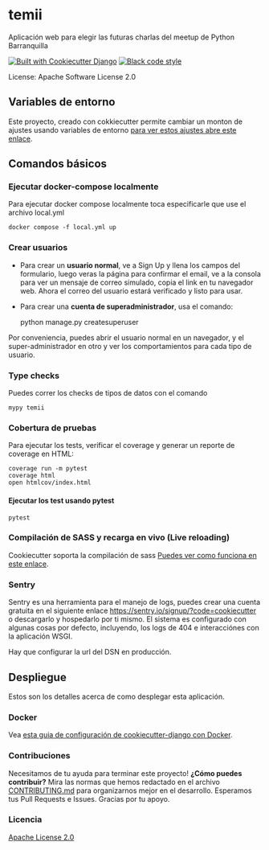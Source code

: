 # temii

Aplicación web para elegir las futuras charlas del meetup de Python Barranquilla

[![Built with Cookiecutter Django](https://img.shields.io/badge/built%20with-Cookiecutter%20Django-ff69b4.svg?logo=cookiecutter)](https://github.com/cookiecutter/cookiecutter-django/)
[![Black code style](https://img.shields.io/badge/code%20style-black-000000.svg)](https://github.com/ambv/black)

License: Apache Software License 2.0

## Variables de entorno

Este proyecto, creado con cokkiecutter permite cambiar un monton de ajustes usando variables de entorno
[para ver estos ajustes abre este enlace](http://cookiecutter-django.readthedocs.io/en/latest/settings.html).

## Comandos básicos

### Ejecutar docker-compose localmente

Para ejecutar docker compose localmente toca especificarle que use el archivo local.yml

    docker compose -f local.yml up

### Crear usuarios

- Para crear un **usuario normal**, ve a Sign Up y llena los campos del formulario, luego veras la página para confirmar el email, ve a la consola para ver un mensaje de correo simulado, copia el link en tu navegador web. Ahora el correo del usuario estará verificado y listo para usar.

- Para crear una **cuenta de superadministrador**, usa el comando:

  python manage.py createsuperuser

Por conveniencia, puedes abrir el usuario normal en un navegador, y el super-administrador en otro y ver los comportamientos para cada tipo de usuario.

### Type checks

Puedes correr los checks de tipos de datos con el comando

    mypy temii

### Cobertura de pruebas

Para ejecutar los tests, verificar el coverage y generar un reporte de coverage en HTML:

    coverage run -m pytest
    coverage html
    open htmlcov/index.html

#### Ejecutar los test usando pytest

    pytest

### Compilación de SASS y recarga en vivo (Live reloading)

Cookiecutter soporta la compilación de sass [Puedes ver como funciona en este enlace](https://cookiecutter-django.readthedocs.io/en/latest/developing-locally.html#sass-compilation-live-reloading).

### Sentry

Sentry es una herramienta para el manejo de logs, puedes crear una cuenta gratuita en el siguiente enlace <https://sentry.io/signup/?code=cookiecutter> o descargarlo y hospedarlo por ti mismo.
El sistema es configurado con algunas cosas por defecto, incluyendo, los logs de 404 e interacciónes con la aplicación WSGI.

Hay que configurar la url del DSN en producción.

## Despliegue

Estos son los detalles acerca de como desplegar esta aplicación.

### Docker

Vea [esta guia de configuración de cookiecutter-django con Docker](http://cookiecutter-django.readthedocs.io/en/latest/deployment-with-docker.html).

### Contribuciones

Necesitamos de tu ayuda para terminar este proyecto! **¿Cómo puedes contribuir?** Mira las normas que hemos redactado en el archivo [CONTRIBUTING.md] para organizarnos mejor en el desarrollo. Esperamos tus Pull Requests e Issues. Gracias por tu apoyo.

[CONTRIBUTING.md]: https://github.com/DjangoQuilla/temii/blob/master/CONTRIBUTING.md

### Licencia

[Apache License 2.0](LICENSE)
